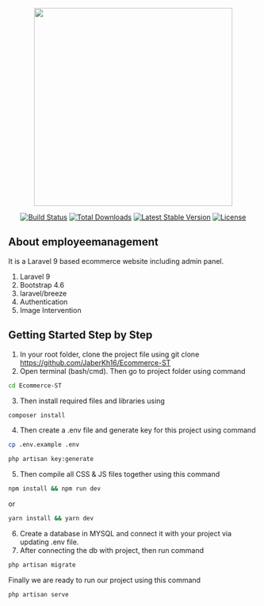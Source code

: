 <p align="center"><a href="https://laravel.com" target="_blank"><img src="https://raw.githubusercontent.com/laravel/art/master/logo-lockup/5%20SVG/2%20CMYK/1%20Full%20Color/laravel-logolockup-cmyk-red.svg" width="400"></a></p>

<p align="center">
<a href="https://travis-ci.org/laravel/framework"><img src="https://travis-ci.org/laravel/framework.svg" alt="Build Status"></a>
<a href="https://packagist.org/packages/laravel/framework"><img src="https://img.shields.io/packagist/dt/laravel/framework" alt="Total Downloads"></a>
<a href="https://packagist.org/packages/laravel/framework"><img src="https://img.shields.io/packagist/v/laravel/framework" alt="Latest Stable Version"></a>
<a href="https://packagist.org/packages/laravel/framework"><img src="https://img.shields.io/packagist/l/laravel/framework" alt="License"></a>
</p>

## About employeemanagement
It is a Laravel 9 based ecommerce website including admin panel.

1. Laravel 9
2. Bootstrap 4.6
3. laravel/breeze
4. Authentication
5. Image Intervention

## Getting Started Step by Step
1. In your root folder, clone the project file using git clone https://github.com/JaberKh16/Ecommerce-ST
2. Open terminal (bash/cmd). Then go to project folder using command

```sh
cd Ecommerce-ST
```

3. Then install required files and libraries using 

```sh
composer install
```

4. Then create a .env file and generate key for this project using command 

```sh
cp .env.example .env

php artisan key:generate
```

5. Then compile all CSS & JS files together using this command

```sh
npm install && npm run dev
```

or

```sh
yarn install && yarn dev
```
6. Create a database in MYSQL and connect it with your project via updating .env file.
7. After connecting the db with project, then run command 

```sh
php artisan migrate
```


Finally we are ready to run our project using this command 

```sh
php artisan serve 
```


